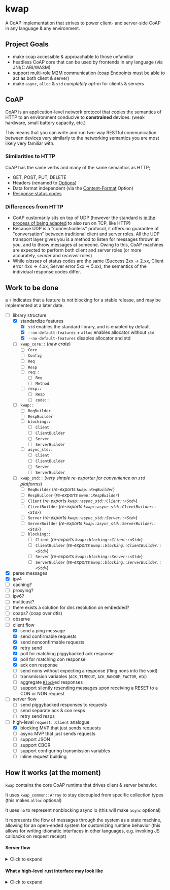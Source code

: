 # kwap
A CoAP implementation that strives to power client- and server-side CoAP in any language & any environment.

## Project Goals
 - make coap accessible & approachable to those unfamiliar
 - headless CoAP core that can be used by frontends in any language (via JNI/C ABI/WASM)
 - support multi-role M2M communication (coap Endpoints must be able to act as both client & server)
 - make `async`, `alloc` & `std` _completely opt-in_ for clients & servers

## CoAP
CoAP is an application-level network protocol that copies the semantics of HTTP
to an environment conducive to **constrained** devices. (weak hardware, small battery capacity, etc.)

This means that you can write and run two-way RESTful communication
between devices very similarly to the networking semantics you are
most likely very familiar with.

### Similarities to HTTP
CoAP has the same verbs and many of the same semantics as HTTP;
- GET, POST, PUT, DELETE
- Headers (renamed to [Options](https://datatracker.ietf.org/doc/html/rfc7252#section-5.10))
- Data format independent (via the [Content-Format](https://datatracker.ietf.org/doc/html/rfc7252#section-12.3) Option)
- [Response status codes](https://datatracker.ietf.org/doc/html/rfc7252#section-5.9)

### Differences from HTTP
- CoAP customarily sits on top of UDP (however the standard is [in the process of being adapted](https://tools.ietf.org/id/draft-ietf-core-coap-tcp-tls-11.html) to also run on TCP, like HTTP)
- Because UDP is a "connectionless" protocol, it offers no guarantee of "conversation" between traditional client and server roles. All the UDP transport layer gives you is a method to listen for messages thrown at you, and to throw messages at someone. Owing to this, CoAP machines are expected to perform both client and server roles (or more accurately, _sender_ and _receiver_ roles)
- While _classes_ of status codes are the same (Success 2xx -> 2.xx, Client error 4xx -> 4.xx, Server error 5xx -> 5.xx), the semantics of the individual response codes differ.

## Work to be done
a `?` indicates that a feature is not blocking for a stable release, and may be implemented at a later date.

 - [ ] library structure
   - [x] standardize features
     - [x] `std` enables the standard library, and is enabled by default
     - [x] `--no-default-features` + `alloc` enables allocator without `std`
     - [x] `--no-default-features` disables allocator and std
   - [ ] `kwap_core::` (_new crate_)
     - [ ] `Core`
     - [ ] `Config`
     - [ ] `Req`
     - [ ] `Resp`
     - [ ] `req::`
       - [ ] `Req`
       - [ ] `Method`
     - [ ] `resp::`
       - [ ] `Resp`
       - [ ] `code::`
   - [ ] `kwap::`
     - [ ] `ReqBuilder`
     - [ ] `RespBuilder`
     - [ ] `blocking::`
       - [ ] `Client`
       - [ ] `ClientBuilder`
       - [ ] `Server`
       - [ ] `ServerBuilder`
     - [ ] `async_std::`
       - [ ] `Client`
       - [ ] `ClientBuilder`
       - [ ] `Server`
       - [ ] `ServerBuilder`
   - [ ] `kwap_std::` (_very simple re-exporter for convenience on `std` platforms_)
     - [ ] `ReqBuilder` (_re-exports `kwap::ReqBuilder`_)
     - [ ] `RespBuilder` (_re-exports `kwap::RespBuilder`_)
     - [ ] `Client` (_re-exports `kwap::async_std::Client::<Std>`_)
     - [ ] `ClientBuilder` (_re-exports `kwap::async_std::ClientBuilder::<Std>`_)
     - [ ] `Server` (_re-exports `kwap::async_std::Server::<Std>`_)
     - [ ] `ServerBuilder` (_re-exports `kwap::async_std::ServerBuilder::<Std>`_)
     - [ ] `blocking::`
       - [ ] `Client` (_re-exports `kwap::blocking::Client::<Std>`_)
       - [ ] `ClientBuilder` (_re-exports `kwap::blocking::ClientBuilder::<Std>`_)
       - [ ] `Server` (_re-exports `kwap::blocking::Server::<Std>`_)
       - [ ] `ServerBuilder` (_re-exports `kwap::blocking::ServerBuilder::<Std>`_)
 - [x] parse messages
 - [x] ipv4
 - [ ] caching?
 - [ ] proxying?
 - [ ] ipv6?
 - [ ] multicast?
 - [ ] there exists a solution for dns resolution on embedded?
 - [ ] coaps? (coap over dtls)
 - [ ] observe
 - [ ] client flow
   - [x] send a ping message
   - [x] send confirmable requests
   - [x] send nonconfirmable requests
   - [x] retry send
   - [x] poll for matching piggybacked ack response
   - [x] poll for matching con response
   - [x] ack con response
   - [ ] send nons without expecting a response (fling nons into the void)
   - [ ] transmission variables (`ACK_TIMEOUT`, `ACK_RANDOM_FACTOR`, etc)
   - [ ] aggregate [`Block`](https://core-wg.github.io/new-block/draft-ietf-core-new-block.html)ed responses
   - [ ] support silently resending messages upon receiving a RESET to a CON or NON request
 - [ ] server flow
   - [ ] send piggybacked responses to requests
   - [ ] send separate ack & con resps
   - [ ] retry send resps
 - [ ] high-level `reqwest::Client` analogue
   - [x] blocking MVP that just sends requests
   - [ ] async MVP that just sends requests
   - [ ] support JSON
   - [ ] support CBOR
   - [ ] support configuring transmission variables
   - [ ] inline request building

## How it works (at the moment)
`kwap` contains the core CoAP runtime that drives client & server behavior.

It uses `kwap_common::Array` to stay decoupled from specific collection types (this makes `alloc` optional)

It uses `nb` to represent nonblocking async io (this will make `async` optional)

It represents the flow of messages through the system as a state machine, allowing for an open-ended system for customizing runtime behavior (this allows for writing idiomatic interfaces in other languages, e.g. invoking JS callbacks on request receipt)

#### Server flow
<details>
  <summary>Click to expand</summary>
  
```
RecvDgram
    |
 {parse}--------------------
    |                       |
    v                       v
 Recv{Ack,Empty,Request}  MsgParseErr
     |                      |
 {process}--------          |
     |            | <-------
     |      ----> |
     v     |      v
  MsgProcessErr  ToSend
                  |
               {send}
                  |<----------------------
                  |------                 |
                  |      |                |
                  v      v                |
                Done    SendErr --{retry}-
                                          |
                                          |
                                          v
                                     SendPoisoned
```
</details>

#### What a high-level rust interface may look like
<details>
<summary>Click to expand</summary>

```rust
fn main() {
  let udp: kwap::Sock = std::UdpSocket::bind(/* addr */).unwrap();
  let server = kwap::Server::new(sock).resource(Hello);

  server.start();
}

struct Hello;
impl kwap::Resource for Hello {
  const ID: kwap::ResourceId = kwap::ResourceId::from_str("Hello");

  fn should_handle(&self, req: kwap::Req) -> bool {
    req.path.get(0) == Some("hello")
  }

  fn handle(&self, server: &kwap::Server, req: kwap::Req) -> kwap::Result<kwap::Rep> {
    if !req.method.is_get() {
      return kwap::rep::error::method_not_allowed();
    }

    let name = req.get(1).unwrap_or("World");

    if name == "Jeff" {
      return kwap::rep::error::unauthorized("Jeff, I told you this isn't for you. Please leave.");
    }

    let payload = serde_json::json!({"msg": format!("Hello, {}", name)});

    kwap::rep::ok::content(payload)
  }
}
```
</details>
